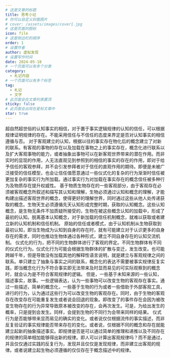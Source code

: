 ```yaml
---
# 这是文章的标题
title: 思考小记
# 你可以自定义封面图片
# cover: /assets/images/cover1.jpg
# 这是页面的图标
icon: file
# 这是侧边栏的顺序
order: 1
# 设置作者
author: 虚拟发现
# 设置写作时间
date: 2024-05-18
# 一个页面可以有多个分类
category:
  - 札记内容
# 一个页面可以有多个标签
tag:
  - 札记
  - 文字
# 此页面会在文章列表置顶
sticky: false
# 此页面会出现在星标文章中
star: true
---
```


<!-- more -->

超自然超世俗的认知事实的相信，对于置于事实逻辑规律的认知的信任，可以根据规律证明规律的存在。不能采用信任与不信任的态度来界定是否对认知事实的相信遵循与否。
对于客观建立的认知，根据以往的事实存在物化后的概念建立了对新的联系。有客观的事物的存在以及加载在事物之上的事实存在，概念化进行联系以及扩大客观事物的能力，或者抽象出事物可以在新客观世界带来的潜在作用。而非实时的显现的作用，人无法直观见到参照到的相信的事实的存在的作用，即对于给予信任的客观参拜，并不会引发参拜者对于信任的直观作用的期待。即便是未被广泛接受的信任模型，也会让信任值愿意通过一些仪式化的复杂的行为渐渐时信任被更加复杂的事实行为所加载。通过事实行为对加载在事实存在的概念信任被多种行为及物质存在提升权威性。
基于物质生物存在的一些客观部分，由于客观存在必须被客观概念所叙述和描写其认知和理解，生物必须通过认知和概念的理解，才能构建出描述客观世界的概念，使得更好的理解世界，同时通过这些从他人处传递获取的概念。生物天生必须遵循先天认知形成完整时期，获取的认知概念。这些认知概念，是生物无条件不加质疑所接受的，生物在被这些概念认知的加载中，形成了最初的认知。脱离基本认知概念，对于新加载的信任机制概念，就难以获取或者建立新的认知机制和信任机制。
原始的信任或者模式，由于认知机制从生物获取到最初认知，即当生物成为认知到自身的存在时，就有可能建立对于认识更多的自身存在的需求，同时也推动生物体通过各种形式，建立不同自身存在的认知交流机制。
仪式化的行为，把不同的生物群体进行了客观的界定。不同生物群体有不同的仪式化行为。仪式化行为可能会根据生物群体的扩散与变迁，发生改变。也可能跨越千年，但是导致没有加载其他的解释性语言说明，就是建立与客观规律之间的联系。单只建立了抽象与事实之间的联系，概念化的表达不需要被事实规律反复实践，即当概念化行为不符合事实即无法带来及时显而易见的可实际观察到的概念时，就会认为是不符合客观规律的逻辑。
但是，一些基于未知来源的一些认知，描述事实，故事。一些逻辑表达，认为一些事物可以改变生物的客观存在事实。通过一些描述，简单的概念化，一些基于生物的行为或者一些借助于外部客观工具，进行的行为，认为通过这些行为可以改变生物的客观存在。同时，由于生物的客观存在改变存在可能重复发生或者说会回退的现象。即改变了的事件存在会因为被改变生物存在的行为异常导致原本被改变的存在，会再次发生。可是，为给出发生的概率，只是提到会发生。同样，会提到生物的不同行为会带来同样的结果。
仪式行为是否能够带来显而易见的确实的变化。或者说仅仅根据流传的事实描述，而非反复验证的事实规律能否带来存在的变化。或者说，仅根据不同的概念和存在就能建立起新的抽象描述事实。即规律是否是可以通过简单的推理和递推以及不同存在的规律的简单相加能够得出新的规律。即人可以计算出客观规律吗？而不是通过，并且仅仅通过实践的反复行为，发现并且仅仅是发现规律，而非建立出客观的规律。或者说建立起生物必须遵循的仅仅存在于概念描述中的规律。
